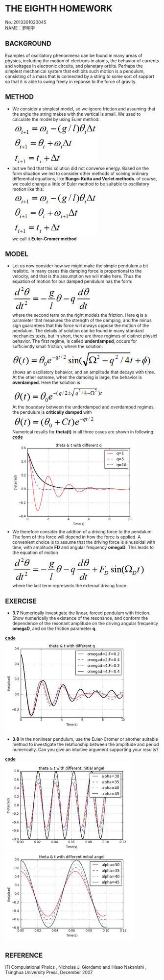 **THE EIGHTH HOMEWORK**
====

No.:2013301020045     
NAME：罗明宇

**BACKGROUND**
--------

  Examples of oscillatory phenonmena can be found in many areas of physics, including the motion of electrons in atoms, the behavior of currents and voltages in electronic circuits, and planetary orbits. Perhaps the simplest mechanical system that exhibits such motion is a pendulum, consisting of a mass that is connected by a string to some sort of support so that it is able to swing freely in reponse to the force of gravity.     
  
  
**METHOD**
----

- We consider a simplest model, so we ignore friction and assuming that the angle the string makes with the vertical is small. We used to calculate the model by using Euler method:                   
![x](https://raw.githubusercontent.com/luomingyu/computationalphysics_N2013301020045/code/8th/公式1.png)           
- but we find that this solution did not converse energy. Based on the form situation we led to consider other methods of solving ordinary differential equations, like **Runge-Kutta and Verlet methods**. of course, we could change a little of Euler method to be suitable to oscillatory motion like this:     
![x](https://raw.githubusercontent.com/luomingyu/computationalphysics_N2013301020045/code/8th/公式2.png)           
we call it **Euler-Cromer method**     

**MODEL**
----
- Let us now consider how we might make the simple pendulum a bit realistic. In many cases this damping force is proportional to the velocity, and that is the assumption we will make here. Thus the equation of motion for our damped pendulum has the form:     
![x](https://raw.githubusercontent.com/luomingyu/computationalphysics_N2013301020045/code/8th/公式3.png)           
where the second term on the right models the friction. Here **q** is a parameter that measures the strength of the damping, and the minus sign guarantees that this force will always oppose the motion of the pendulum. 
The details of solution can be found in many standard mechanics texts, but in short, there are three regimes of distinct physicl behavior. The first regime, is called **underdamped**, occurs for sufficiently small friction, where the solution:     
![x](https://raw.githubusercontent.com/luomingyu/computationalphysics_N2013301020045/code/8th/公式4.png)           
shows an oscillatory behavior, and an amplitude that decays with time. At the other extreme, when the damoing is large, the behavior is **overdamped**. Here the solution is     
![x](https://raw.githubusercontent.com/luomingyu/computationalphysics_N2013301020045/code/8th/公式5.png)           
At the boundary between the underdamped and overdamped regimes, the pendulum is **critically damped** with     
![x](https://raw.githubusercontent.com/luomingyu/computationalphysics_N2013301020045/code/8th/公式6.png)           
Numerical results for **theta(t)** in all three cases are shown in following:  
[**code**](https://raw.githubusercontent.com/luomingyu/computationalphysics_N2013301020045/code/8th/different%20q.py)        
![x](https://raw.githubusercontent.com/luomingyu/computationalphysics_N2013301020045/code/8th/different%20q.png)           
- We therefore consider the addtion of a driving force to the pendulum. The form of this force will depend in how the force is applied. A convenient choice is to assume that the driving force is sinusoidal with time, with amplitude **FD** and angular frequency **omegaD**. This leads to the equation of motion     
![x](https://raw.githubusercontent.com/luomingyu/computationalphysics_N2013301020045/code/8th/公式7.png)           
where the last term represents the external driving force.      


**EXERCISE**
----     
- **3.7** Numerically investigate the linear, forced pendulum with friction. Show numerically the existence of the resonance, and conform the dependence of the resonant amplitude on the driving angular frequency **omegaD**, and on the friction parameter **q**.     

[**code**](https://raw.githubusercontent.com/luomingyu/computationalphysics_N2013301020045/code/8th/3.7-driven%20pendulum.py)     
![x](https://raw.githubusercontent.com/luomingyu/computationalphysics_N2013301020045/code/8th/3.7.png)           


- **3.8** In the nonlinear pendulum, use the Euler-Cromer or another suitable method to investigate the relationship between the amplitude and period numerically. Can you give an intuitive argument supporting your results?     

[**code**](https://raw.githubusercontent.com/luomingyu/computationalphysics_N2013301020045/code/8th/3.8.py)     
![x](https://raw.githubusercontent.com/luomingyu/computationalphysics_N2013301020045/code/8th/3.8-1.png)           
![x](https://raw.githubusercontent.com/luomingyu/computationalphysics_N2013301020045/code/8th/3.8-2.png)       

**REFERENCE**
----  
[1] Compulational Phsics , Nicholas J. Giordamo and Hisao Nakanishi , Tsinghua University Press, December 2007